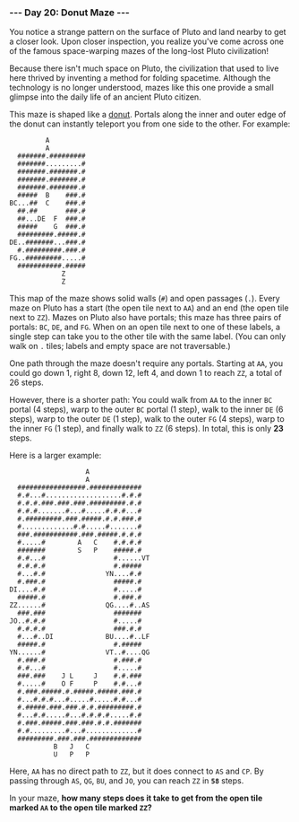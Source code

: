 ### --- Day 20: Donut Maze ---

You notice a strange pattern on the surface of Pluto and land nearby to get
a closer look. Upon closer inspection, you realize you've come across one
of the famous space-warping mazes of the long-lost Pluto civilization!

Because there isn't much space on Pluto, the civilization that used to live
here thrived by inventing a method for folding spacetime. Although the
technology is no longer understood, mazes like this one provide a small
glimpse into the daily life of an ancient Pluto citizen.

This maze is shaped like a [donut](https://en.wikipedia.org/wiki/Torus). Portals along the inner and outer edge of
the donut can instantly teleport you from one side to the other. For
example:

```
         A
         A
  #######.#########
  #######.........#
  #######.#######.#
  #######.#######.#
  #######.#######.#
  #####  B    ###.#
BC...##  C    ###.#
  ##.##       ###.#
  ##...DE  F  ###.#
  #####    G  ###.#
  #########.#####.#
DE..#######...###.#
  #.#########.###.#
FG..#########.....#
  ###########.#####
             Z
             Z
```

This map of the maze shows solid walls (`#`) and open passages (`.`). Every
maze on Pluto has a start (the open tile next to `AA`) and an end (the open
tile next to `ZZ`). Mazes on Pluto also have portals; this maze has three
pairs of portals: `BC`, `DE`, and `FG`. When on an open tile next to one of these
labels, a single step can take you to the other tile with the same label.
(You can only walk on `.` tiles; labels and empty space are not traversable.)

One path through the maze doesn't require any portals. Starting at `AA`, you
could go down 1, right 8, down 12, left 4, and down 1 to reach `ZZ`, a total
of 26 steps.

However, there is a shorter path: You could walk from `AA` to the inner `BC`
portal (4 steps), warp to the outer `BC` portal (1 step), walk to the inner
`DE` (6 steps), warp to the outer `DE` (1 step), walk to the outer `FG` (4
steps), warp to the inner `FG` (1 step), and finally walk to `ZZ` (6 steps). In
total, this is only **23** steps.

Here is a larger example:

```
                   A
                   A
  #################.#############
  #.#...#...................#.#.#
  #.#.#.###.###.###.#########.#.#
  #.#.#.......#...#.....#.#.#...#
  #.#########.###.#####.#.#.###.#
  #.............#.#.....#.......#
  ###.###########.###.#####.#.#.#
  #.....#        A   C    #.#.#.#
  #######        S   P    #####.#
  #.#...#                 #......VT
  #.#.#.#                 #.#####
  #...#.#               YN....#.#
  #.###.#                 #####.#
DI....#.#                 #.....#
  #####.#                 #.###.#
ZZ......#               QG....#..AS
  ###.###                 #######
JO..#.#.#                 #.....#
  #.#.#.#                 ###.#.#
  #...#..DI             BU....#..LF
  #####.#                 #.#####
YN......#               VT..#....QG
  #.###.#                 #.###.#
  #.#...#                 #.....#
  ###.###    J L     J    #.#.###
  #.....#    O F     P    #.#...#
  #.###.#####.#.#####.#####.###.#
  #...#.#.#...#.....#.....#.#...#
  #.#####.###.###.#.#.#########.#
  #...#.#.....#...#.#.#.#.....#.#
  #.###.#####.###.###.#.#.#######
  #.#.........#...#.............#
  #########.###.###.#############
           B   J   C
           U   P   P
```

Here, `AA` has no direct path to `ZZ`, but it does connect to `AS` and `CP`. By
passing through `AS`, `QG`, `BU`, and `JO`, you can reach `ZZ` in **`58`** steps.

In your maze, **how many steps does it take to get from the open tile marked
`AA` to the open tile marked `ZZ`?**
